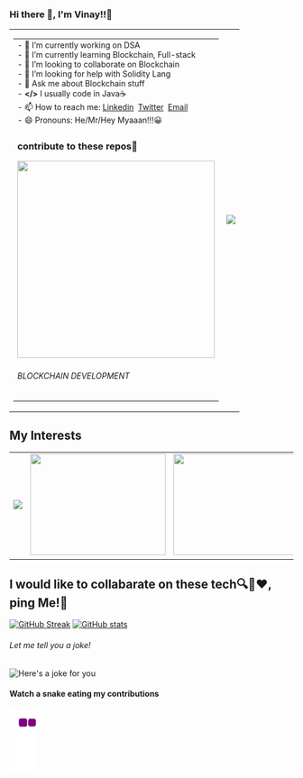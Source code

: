 ### Hi there 👋, I'm Vinay!!🤟
<table>
  <tr>
    <td>
      <table>
        <tr>
          <td>
            - 🔭 I’m currently working on DSA<br>
- 🌱 I’m currently learning Blockchain, Full-stack<br>
- 👯 I’m looking to collaborate on Blockchain<br>
- 🤔 I’m looking for help with Solidity Lang<br>
- 💬 Ask me about Blockchain stuff<br>
- <b>&lt;/&gt;</b> I usually code in Java☕<br>
- 📫 How to reach me: 
<a href="https://www.linkedin.com/in/sangam-sai-sri-vinay-r-77490b190/">Linkedin</a>&nbsp;
<a href="https://twitter.com/saisrivinay1729">Twitter</a>&nbsp;
<a href="mailto:sssvinayr@gmail.com">Email</a><br>
- 😄 Pronouns: He/Mr/Hey Myaaan!!!😀
          </td>
        </tr>
        <tr><td><h3>contribute to these repos🌈</h3>
          <a href="https://github.com/sangamsaisrivinay/blockchain_development">
            <img src="https://octodex.github.com/images/daftpunktocat-thomas.gif" width="350" height="350"></a><br/><h6>BLOCKCHAIN DEVELOPMENT</h6></td>
        </tr>
      </table>
    </td>
    <td><img src="https://octodex.github.com/images/gobbleotron.gif" width="900"></td>
  </tr>
  </table>

## My Interests
<table>
  <tr><td><img src="https://img.etimg.com/thumb/msid-80075391,width-240,height-180,imgsize-262056,resizemode-8,quality-100/tech/information-tech/you-i-ai-how-artificial-intelligence-touches-almost-every-aspect-of-our-lives.jpg"></td>
    <td><img src="https://news.mit.edu/sites/default/files/images/202106/MIT-Algorand-01.jpg" width="240" height="180"></td>
    <td><img src="https://genesisblockhk.com/wp-content/uploads/2020/06/DeFi.jpg" width="240" height="180"></td>
    <td><img src="https://akm-img-a-in.tosshub.com/businesstoday/images/story/202203/nfts-sixteen_nine.jpeg?size=240:180"></td>
  </tr>
  </table>
<h2>I would like to collabarate on these tech🔍📢❤️️, ping Me!💌</h2>

[![GitHub Streak](https://github-readme-streak-stats.herokuapp.com/?user=DenverCoder1)](https://git.io/streak-stats)</tr>
[![GitHub stats](https://github-readme-stats.vercel.app/api?username=sangamsaisrivinay&count_private=true)](https://github.com/anuraghazra/github-readme-stats)
<h6>Let me tell you a joke!</h6>

![Here's a joke for you](https://camo.githubusercontent.com/727b46e1d3fa1dc9460d1f7a8c4f4fb8a5523029a3389abf818bc1f95430b4ac/68747470733a2f2f726561646d652d6a6f6b65732e76657263656c2e6170702f617069)
<h4>Watch a snake eating my contributions</h4>

![snake gif](https://github.com/sangamsaisrivinay/sangamsaisrivinay/blob/output/github-contribution-grid-snake.gif)
